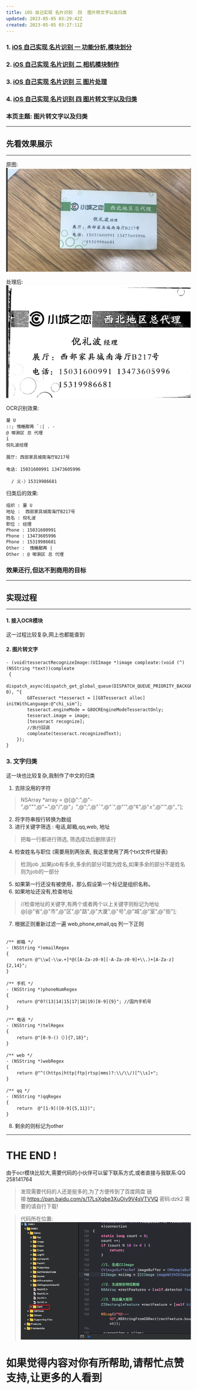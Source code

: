 ```yaml
---
title: iOS 自己实现 名片识别  四  图片转文字以及归类
updated: 2023-05-05 03:29:42Z
created: 2023-05-05 03:27:11Z
---
```


### 1. [iOS 自己实现 名片识别  一  功能分析,模块划分](https://www.jianshu.com/p/52582fff658b)
### 2. [iOS 自己实现 名片识别  二  相机模块制作](https://www.jianshu.com/p/d01614d6c63f)
### 3. [iOS 自己实现 名片识别  三  图片处理](https://www.jianshu.com/p/cb874384a7db)
### 4. [iOS 自己实现 名片识别  四  图片转文字以及归类](https://www.jianshu.com/p/b738edc9414e)

###  本页主题:  图片转文字以及归类

-----
## 先看效果展示
-----
原图:
![原图](../../../_resources/787e48543d6044dab70d4e5e958b0cdc.png)

处理后:
![result](../../../_resources/91196240baaa5938aa8905da9938ca17.png)


OCR识别效果: 
```
量 U
::; 愧睡酣苒 `:| . -
@ 唧涮区 总 代埋
í
倪礼波经理

展厅: 西部家具城南海厅B217号

电话: 15031600991 13473605996

  / 义-〉15319986681

```
归类后的效果:
```
组织 : 量 U
地址 :  西部家具城南海厅B217号
姓名 : 倪礼波
职位 : 经理
Phone : 15031600991
Phone : 13473605996
Phone : 15319986681
Other :  愧睡酣苒 |
Other : @ 唧涮区 总 代埋
```

### 效果还行,但达不到商用的目标

---
## 实现过程
---
#### 1. 接入OCR模块
这一过程比较复杂,网上也都能查到
#### 2. 图片转文字
```
- (void)tesseractRecognizeImage:(UIImage *)image compleate:(void (^)(NSString *text))compleate
 {
    dispatch_async(dispatch_get_global_queue(DISPATCH_QUEUE_PRIORITY_BACKGROUND, 0), ^{
        G8Tesseract *tesseract = [[G8Tesseract alloc] initWithLanguage:@"chi_sim"];
        tesseract.engineMode = G8OCREngineModeTesseractOnly;
        tesseract.image = image;
        [tesseract recognize];
        //执行回调
        compleate(tesseract.recognizedText);
    });
}
```
### 3.  文字归类
这一块也比较复杂,我制作了中文的归类
1. 去除没用的字符
> NSArray *array = @[@":",@"-",@"\"",@"~",@"/",@"」",@";",@"ˉ",@"`",@"'",@"¢",@"±",@"‘",@"_"];

2. 将字符串按行转换为数组
3. 进行关键字筛选 : 电话,邮箱,qq,web, 地址 
 > 把每一行都进行筛选, 筛选成功后删除该行
4. 检查姓名与职位  (需要用到两张表,  我这里使用了两个txt文件代替表)
> 检测job ,如果job有多余,多余的部分可能为姓名,如果多余的部分不是姓名  则为job的一部分
5. 如果第一行还没有被使用，那么假设第一个标记是组织名称。
6. 如果地址还没有,检查地址
>//检查地址的关键字,有两个或者两个以上关键字则标记为地址
>@[@"省",@"市",@"区",@"路",@"大厦",@"号",@"城",@"室",@"街"];
7. 根据正则重新过滤一遍 web,phone,email,qq 
 列一下正则
```

/** 邮箱 */
- (NSString *)emailRegex
{
    return @"\\w[-\\w.+]*@([A-Za-z0-9][-A-Za-z0-9]+\\.)+[A-Za-z]{2,14}";
}

/** 手机 */
- (NSString *)phoneNumRegex
{
    return @"0?(13|14|15|17|18|19)[0-9]{9}"; //国内手机号
}

/** 电话 */
- (NSString *)telRegex
{
    return @"[0-9-()（）]{7,18}";
}

/** web */
- (NSString *)webRegex
{
    return @"^((https|http|ftp|rtsp|mms)?:\\/\\/)[^\\s]+";
}

/** qq */
- (NSString *)qqRegex
{
    return  @"[1-9]([0-9]{5,11})";
}
```

8. 剩余的则标记为other

---
# THE END !


由于ocr模块比较大,需要代码的小伙伴可以留下联系方式,或者直接与我联系:QQ 258141764

>发现需要代码的人还是挺多的,为了方便传到了百度网盘
>链接:https://pan.baidu.com/s/17LsXgbe3XuOiv9V4sVTVVQ  密码:dzk2
>需要的请自行下载!

>代码所在位置:
![code.png](../../../_resources/39b1535364e2c94a207bbcb94afeeff6.png)

# 如果觉得内容对你有所帮助,请帮忙点赞支持,让更多的人看到



